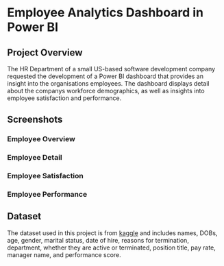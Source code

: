 # Employee Analytics Dashboard in Power BI
## Project Overview
The HR Department of a small US-based software development company requested the development of a Power BI dashboard that provides an insight into the organisations employees. The dashboard displays detail about the companys workforce demographics, as well as insights into employee satisfaction and performance.
## Screenshots
### Employee Overview

### Employee Detail

### Employee Satisfaction

### Employee Performance

## Dataset 
The dataset used in this project is from [kaggle](https://www.kaggle.com/datasets/rhuebner/human-resources-data-set) and includes names, DOBs, age, gender, marital status, date of hire, reasons for termination, department, whether they are active or terminated, position title, pay rate, manager name, and performance score.
